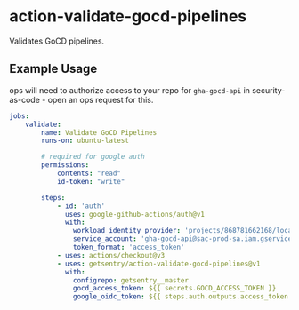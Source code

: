 # action-validate-gocd-pipelines

Validates GoCD pipelines.


## Example Usage

ops will need to authorize access to your repo for `gha-gocd-api` in security-as-code - open an ops request for this.

```yaml
jobs:
    validate:
        name: Validate GoCD Pipelines
        runs-on: ubuntu-latest

        # required for google auth
        permissions:
            contents: "read"
            id-token: "write"

        steps:
            - id: 'auth'
              uses: google-github-actions/auth@v1
              with:
                workload_identity_provider: 'projects/868781662168/locations/global/workloadIdentityPools/prod-github/providers/github-oidc-pool'
                service_account: 'gha-gocd-api@sac-prod-sa.iam.gserviceaccount.com'
                token_format: 'access_token'
            - uses: actions/checkout@v3
            - uses: getsentry/action-validate-gocd-pipelines@v1
              with:
                configrepo: getsentry__master
                gocd_access_token: ${{ secrets.GOCD_ACCESS_TOKEN }}
                google_oidc_token: ${{ steps.auth.outputs.access_token }}
```
